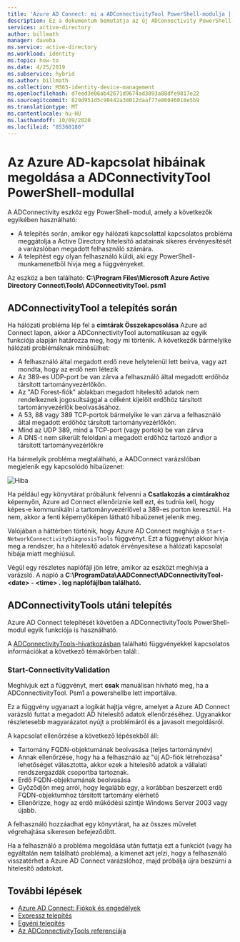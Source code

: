 ```yaml
---
title: 'Azure AD Connect: mi a ADConnectivityTool PowerShell-modulja | Microsoft Docs'
description: Ez a dokumentum bemutatja az új ADConnectivity PowerShell-modult, valamint azt, hogy miként használható a hibák megoldásához.
services: active-directory
author: billmath
manager: daveba
ms.service: active-directory
ms.workload: identity
ms.topic: how-to
ms.date: 4/25/2019
ms.subservice: hybrid
ms.author: billmath
ms.collection: M365-identity-device-management
ms.openlocfilehash: d7eed3e06ab42671d9674ad3893a88dfe9817e22
ms.sourcegitcommit: 829d951d5c90442a38012daaf77e86046018e5b9
ms.translationtype: MT
ms.contentlocale: hu-HU
ms.lasthandoff: 10/09/2020
ms.locfileid: "85360180"
---
```

# <a name="troubleshoot-azure-ad-connectivity-with-the-adconnectivitytool-powershell-module"></a>Az Azure AD-kapcsolat hibáinak megoldása a ADConnectivityTool PowerShell-modullal

A ADConnectivity eszköz egy PowerShell-modul, amely a következők egyikében használható:

- A telepítés során, amikor egy hálózati kapcsolattal kapcsolatos probléma meggátolja a Active Directory hitelesítő adatainak sikeres érvényesítését a varázslóban megadott felhasználó számára.
- A telepítést egy olyan felhasználó küldi, aki egy PowerShell-munkamenetből hívja meg a függvényeket.

Az eszköz a ben található: **C:\Program Files\Microsoft Azure Active Directory Connect\Tools\ ADConnectivityTool. psm1** 

## <a name="adconnectivitytool-during-installation"></a>ADConnectivityTool a telepítés során

Ha hálózati probléma lép fel a **címtárak Összekapcsolása** Azure ad Connect lapon, akkor a ADConnectivityTool automatikusan az egyik funkciója alapján határozza meg, hogy mi történik.  A következők bármelyike hálózati problémáknak minősülhet:

- A felhasználó által megadott erdő neve helytelenül lett beírva, vagy azt mondta, hogy az erdő nem létezik 
- Az 389-es UDP-port be van zárva a felhasználó által megadott erdőhöz társított tartományvezérlőkön.
- Az "AD Forest-fiók" ablakban megadott hitelesítő adatok nem rendelkeznek jogosultsággal a célként kijelölt erdőhöz társított tartományvezérlők beolvasásához.
- A 53, 88 vagy 389 TCP-portok bármelyike le van zárva a felhasználó által megadott erdőhöz társított tartományvezérlőkön. 
- Mind az UDP 389, mind a TCP-port (vagy portok) be van zárva
- A DNS-t nem sikerült feloldani a megadott erdőhöz tartozó and\or a társított tartományvezérlőkre

Ha bármelyik probléma megtalálható, a AADConnect varázslóban megjelenik egy kapcsolódó hibaüzenet:


![Hiba](media/how-to-connect-adconnectivitytools/error1.png)

Ha például egy könyvtárat próbálunk felvenni a **Csatlakozás a címtárakhoz** képernyőn, Azure ad Connect ellenőriznie kell ezt, és tudnia kell, hogy képes-e kommunikálni a tartományvezérlővel a 389-es porton keresztül.  Ha nem, akkor a fenti képernyőképen látható hibaüzenet jelenik meg.  

Valójában a háttérben történik, hogy Azure AD Connect meghívja a `Start-NetworkConnectivityDiagnosisTools` függvényt.  Ezt a függvényt akkor hívja meg a rendszer, ha a hitelesítő adatok érvényesítése a hálózati kapcsolat hibája miatt meghiúsul.

Végül egy részletes naplófájl jön létre, amikor az eszközt meghívja a varázsló. A napló a **C:\ProgramData\AADConnect\ADConnectivityTool- \<date> - \<time> . log naplófájlban található.**

## <a name="adconnectivitytools-post-installation"></a>ADConnectivityTools utáni telepítés
Azure AD Connect telepítését követően a ADConnectivityTools PowerShell-modul egyik funkciója is használható.  

A [ADConnectivityTools-hivatkozásban](reference-connect-adconnectivitytools.md) található függvényekkel kapcsolatos információkat a következő témakörben talál:.

### <a name="start-connectivityvalidation"></a>Start-ConnectivityValidation

Meghívjuk ezt a függvényt, mert **csak** manuálisan hívható meg, ha a ADConnectivityTool. Psm1 a powershellbe lett importálva. 

Ez a függvény ugyanazt a logikát hajtja végre, amelyet a Azure AD Connect varázsló futtat a megadott AD hitelesítő adatok ellenőrzéséhez.  Ugyanakkor részletesebb magyarázatot nyújt a problémáról és a javasolt megoldásról. 

A kapcsolat ellenőrzése a következő lépésekből áll:
-   Tartomány FQDN-objektumának beolvasása (teljes tartománynév)
-   Annak ellenőrzése, hogy ha a felhasználó az "új AD-fiók létrehozása" lehetőséget választotta, akkor ezek a hitelesítő adatok a vállalati rendszergazdák csoportba tartoznak.
-   Erdő FQDN-objektumának beolvasása
-   Győződjön meg arról, hogy legalább egy, a korábban beszerzett erdő FQDN-objektumhoz társított tartomány elérhető
-   Ellenőrizze, hogy az erdő működési szintje Windows Server 2003 vagy újabb.

A felhasználó hozzáadhat egy könyvtárat, ha az összes művelet végrehajtása sikeresen befejeződött.

Ha a felhasználó a probléma megoldása után futtatja ezt a funkciót (vagy ha egyáltalán nem található probléma), a kimenet azt jelzi, hogy a felhasználó visszatérhet a Azure AD Connect varázslóhoz, majd próbálja újra beszúrni a hitelesítő adatokat.



## <a name="next-steps"></a>További lépések
- [Azure AD Connect: Fiókok és engedélyek](reference-connect-accounts-permissions.md)
- [Expressz telepítés](how-to-connect-install-express.md)
- [Egyéni telepítés](how-to-connect-install-custom.md)
- [Az ADConnectivityTools referenciája](reference-connect-adconnectivitytools.md)

